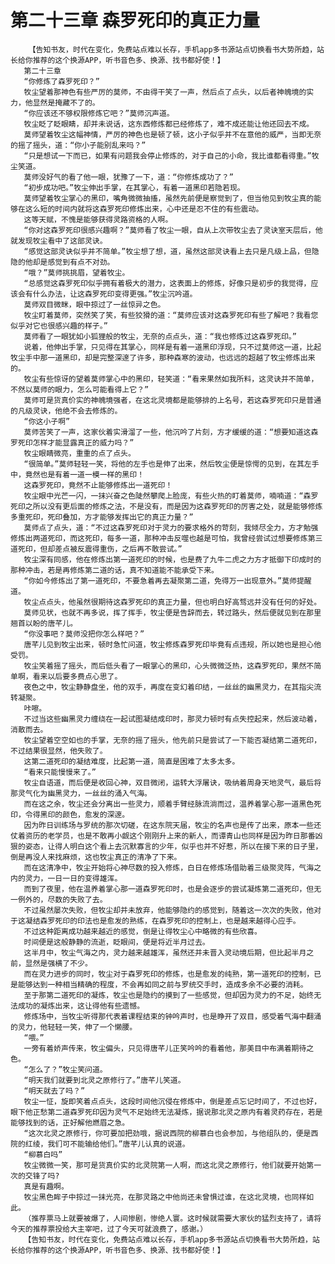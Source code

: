 # 第二十三章 森罗死印的真正力量
        【告知书友，时代在变化，免费站点难以长存，手机app多书源站点切换看书大势所趋，站长给你推荐的这个换源APP，听书音色多、换源、找书都好使！】
       第二十三章
       “你修炼了森罗死印？”
       牧尘望着那神色有些严厉的莫师，不由得干笑了一声，然后点了点头，以后者神魄境的实力，他显然是掩藏不了的。
       “你应该还不够权限修炼它吧？”莫师沉声道。
       牧尘眨了眨眼睛，却并未说话，这东西修炼都已经修炼了，难不成还能让他还回去不成。
       莫师望着牧尘这幅神情，严厉的神色也是顿了顿，这小子似乎并不在意他的威严，当即无奈的摇了摇头，道：“你小子能别乱来吗？”
       “只是想试一下而已，如果有问题我会停止修炼的，对于自己的小命，我比谁都看得重。”牧尘笑道。
       莫师没好气的看了他一眼，犹豫了一下，道：“你修炼成功了？”
       “初步成功吧。”牧尘伸出手掌，在其掌心，有着一道黑印若隐若现。
       莫师望着牧尘掌心的黑印，嘴角微微抽搐，虽然先前便是察觉到了，但当他见到牧尘真的能够在这么短的时间内就将这森罗死印修炼出来，心中还是忍不住的有些震动。
       这等天赋，不愧是能够获得灵路资格的人啊。
       “你对这森罗死印很感兴趣啊？”莫师看了牧尘一眼，自从上次带牧尘去了灵诀室天层后，他就发现牧尘看中了这部灵诀。
       “感觉这部灵诀似乎并不简单。”牧尘想了想，道，虽然这部灵诀看上去只是凡级上品，但隐隐的他却是感觉到有点不对劲。
       “哦？”莫师挑挑眉，望着牧尘。
       “总感觉这森罗死印似乎拥有着极大的潜力，这表面上的修炼，好像只是初步的我觉得，应该会有什么办法，让这森罗死印变得更强。”牧尘沉吟道。
       莫师双目微眯，眼中掠过了一丝惊异之色。
       牧尘盯着莫师，突然笑了笑，有些狡猾的道：“莫师应该对这森罗死印有些了解吧？我看您似乎对它也很感兴趣的样子。”
       莫师看了一眼犹如小狐狸般的牧尘，无奈的点点头，道：“我也修炼过这森罗死印。”
       说着，他伸出手掌，只见得在其掌心，同样是有着一道黑印浮现，只不过莫师这一道，比起牧尘手中那一道黑印，却是完整深邃了许多，那种森寒的波动，也远远的超越了牧尘修炼出来的。
       牧尘有些惊讶的望着莫师掌心中的黑印，轻笑道：“看来果然如我所料，这灵诀并不简单，不然以莫师的眼力，怎么可能看得上它？”
       莫师可是货真价实的神魄境强者，在这北灵境都是能够排的上名号，若这森罗死印只是普通的凡级灵诀，他绝不会去修炼的。
       “你这小子啊”
       莫师苦笑了一声，这家伙着实滑溜了一些，他沉吟了片刻，方才缓缓的道：“想要知道这森罗死印怎样才能显露真正的威力吗？”
       牧尘眼睛微亮，重重的点了点头。
       “很简单。”莫师轻轻一笑，将他的左手也是伸了出来，然后牧尘便是惊愕的见到，在其左手中，竟然也是有着一道一模一样的黑印！
       这森罗死印，竟然不止能够修炼出一道死印！
       牧尘眼中光芒一闪，一抹兴奋之色陡然攀爬上脸庞，有些火热的盯着莫师，喃喃道：“森罗死印之所以没有更后面的修炼之法，不是没有，而是因为这森罗死印的厉害之处，就是能够修炼多重死印，死印叠加，方才能够发挥出它的真正力量？”
       莫师点了点头，道：“不过这森罗死印对于灵力的要求格外的苛刻，我倾尽全力，方才勉强修炼出两道死印，而这死印，每多一道，那种冲击反噬也越是可怕，我曾经尝试过想要修炼第三道死印，但却差点被反震得重伤，之后再不敢尝试。”
       牧尘深有同感，他在修炼出第一道死印的时候，也是费了九牛二虎之力方才抵御下印成时的那种冲击，若是再修炼第二道的话，真不知道能不能承受下来。
       “你如今修炼出了第一道死印，不要急着再去凝聚第二道，免得万一出现意外。”莫师提醒道。
       牧尘点点头，他虽然很期待这森罗死印的真正力量，但也明白好高骛远并没有任何的好处。
       莫师见状，也就不再多说，挥了挥手，牧尘便是告辞而去，转过路头，然后便就见到在那里翘首以盼的唐芊儿。
       “你没事吧？莫师没把你怎么样吧？”
       唐芊儿见到牧尘出来，顿时急忙问道，牧尘修炼森罗死印毕竟有点违规，所以她也是担心他受罚。
       牧尘笑着摇了摇头，而后低头看了一眼掌心的黑印，心头微微泛热，这森罗死印，果然不简单啊，看来以后要多费点心思了。
       夜色之中，牧尘静静盘坐，他的双手，再度在变幻着印结，一丝丝的幽黑灵力，在其指尖流转凝聚。
       咔嚓。
       不过当这些幽黑灵力缠绕在一起试图凝结成印时，那灵力顿时有点失控起来，然后波动着，消散而去。
       牧尘望着空空如也的手掌，无奈的摇了摇头，他先前只是尝试了一下能否凝结第二道死印，不过结果很显然，他失败了。
       这第二道死印的凝结难度，比起第一道，简直是困难了太多太多。
       “看来只能慢慢来了。”
       牧尘自语道，而后便是收回心神，双目微闭，运转大浮屠诀，吸纳着周身天地灵气，最后将那灵气化为幽黑灵力，一丝丝的涌入气海。
       而在这之余，牧尘还会分离出一些灵力，顺着手臂经脉流淌而过，温养着掌心那一道黑色死印，令得黑印的颜色，愈发的深邃。
       因为昨日训练场与罗统的那次切磋，在这东院天届，牧尘的名声也是传了出来，原本一些还仗着资历的老学员，也是不敢再小觑这个刚刚升上来的新人，而谭青山也同样是因为昨日那番凶狠的姿态，让得人明白这个看上去沉默寡言的少年，似乎也并不好惹，所以在接下来的日子里，倒是再没人来找麻烦，这也牧尘真正的清净了下来。
       而在这清净中，牧尘开始将心神尽数的投入修炼，白日在修炼场借助着三级聚灵阵，气海之内的灵力，一日一日的变得雄浑。
       而到了夜里，他在温养着掌心那一道森罗死印时，也是会逐步的尝试凝炼第二道死印，但无一例外的，尽数的失败了去。
       不过虽然屡次失败，但牧尘却并未放弃，他能够隐约的感觉到，随着这一次次的失败，他对于这凝结森罗死印的印法也是愈发的熟练，在森罗死印的控制上，也是越来越得心应手。
       不过这种距离成功越来越近的感觉，倒是让得牧尘心中略微的有些欣喜。
       时间便是这般静静的流逝，眨眼间，便是将近半月过去。
       这半月中，牧尘气海之内，灵力越来越雄浑，虽然还并未晋入灵动境后期，但比起半月之前，显然是强横了不少。
       而在灵力进步的同时，牧尘对于森罗死印的修炼，也是愈发的纯熟，第一道死印的控制，已是能够达到一种相当精确的程度，不会再如同之前与罗统交手时，造成多余不必要的消耗。
       至于那第二道死印的凝炼，牧尘也是隐约的摸到了一些感觉，但却因为灵力的不足，始终无法成功的凝炼出来，这让得他有些遗憾。
       修炼场中，当牧尘听得那代表着课程结束的钟吟声时，也是睁开了双目，感受着气海中翻涌的灵力，他轻轻一笑，伸了一个懒腰。
       “喂。”
       一旁有着娇声传来，牧尘偏头，只见得唐芊儿正笑吟吟的看着他，那美目中布满着期待之色。
       “怎么了？”牧尘笑问道。
       “明天我们就要到北灵之原修行了。”唐芊儿笑道。
       “明天就去了吗？”
       牧尘一怔，旋即笑着点点头，这段时间他沉侵在修炼中，倒是差点忘记时间了，不过也好，眼下他正愁第二道森罗死印因为灵气不足始终无法凝炼，据说那北灵之原内有着灵药存在，若是能够找到的话，正好解他燃眉之急。
       “这次北灵之原修行，你可要加把劲哦，据说西院的柳慕白也会参加，与他组队的，便是西院的红绫，我们可不能输给他们。”唐芊儿认真的说道。
       “柳慕白吗”
       牧尘微微一笑，那可是货真价实的北灵院第一人啊，而这北灵之原修行，他们就要开始第一次的交锋了吗?
       真是有趣啊。
       牧尘黑色眸子中掠过一抹光亮，在那灵路之中他尚还未曾惧过谁，在这北灵境，也同样如此。
       （推荐票马上就要被爆了，人间惨剧，惨绝人寰。这时候就需要大家伙的猛烈支持了，请将今天的推荐票投给大主宰吧，过了今天可就浪费了，感谢。）
       【告知书友，时代在变化，免费站点难以长存，手机app多书源站点切换看书大势所趋，站长给你推荐的这个换源APP，听书音色多、换源、找书都好使！】